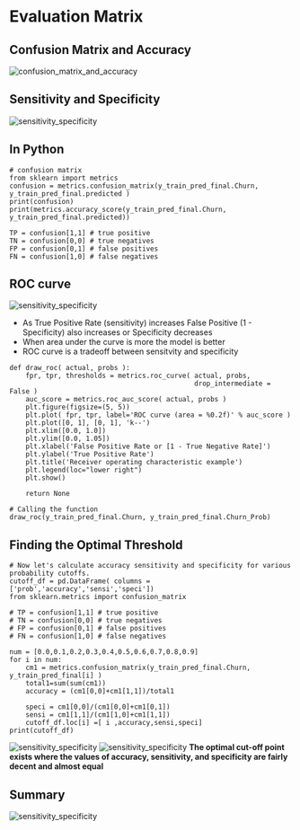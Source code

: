 # Evaluation Matrix

## Confusion Matrix and Accuracy
![confusion_matrix_and_accuracy](images/confusion_matrix_and_accuracy.png)

## Sensitivity and Specificity
![sensitivity_specificity](images/sensitivity_specificity.png)

## In Python
```buildoutcfg
# confusion matrix
from sklearn import metrics
confusion = metrics.confusion_matrix(y_train_pred_final.Churn, y_train_pred_final.predicted )
print(confusion)
print(metrics.accuracy_score(y_train_pred_final.Churn, y_train_pred_final.predicted))

TP = confusion[1,1] # true positive 
TN = confusion[0,0] # true negatives
FP = confusion[0,1] # false positives
FN = confusion[1,0] # false negatives
```
## ROC curve
![sensitivity_specificity](images/roc_curve.png)
- As True Positive Rate (sensitivity) increases False Positive (1 - Specificity) also increases or Specificity decreases 
- When area under the curve is more the model is better 
- ROC curve is a tradeoff between sensitvity and specificity
```buildoutcfg
def draw_roc( actual, probs ):
    fpr, tpr, thresholds = metrics.roc_curve( actual, probs,
                                              drop_intermediate = False )
    auc_score = metrics.roc_auc_score( actual, probs )
    plt.figure(figsize=(5, 5))
    plt.plot( fpr, tpr, label='ROC curve (area = %0.2f)' % auc_score )
    plt.plot([0, 1], [0, 1], 'k--')
    plt.xlim([0.0, 1.0])
    plt.ylim([0.0, 1.05])
    plt.xlabel('False Positive Rate or [1 - True Negative Rate]')
    plt.ylabel('True Positive Rate')
    plt.title('Receiver operating characteristic example')
    plt.legend(loc="lower right")
    plt.show()

    return None

# Calling the function
draw_roc(y_train_pred_final.Churn, y_train_pred_final.Churn_Prob)
```
## Finding the Optimal Threshold
```buildoutcfg
# Now let's calculate accuracy sensitivity and specificity for various probability cutoffs.
cutoff_df = pd.DataFrame( columns = ['prob','accuracy','sensi','speci'])
from sklearn.metrics import confusion_matrix

# TP = confusion[1,1] # true positive 
# TN = confusion[0,0] # true negatives
# FP = confusion[0,1] # false positives
# FN = confusion[1,0] # false negatives

num = [0.0,0.1,0.2,0.3,0.4,0.5,0.6,0.7,0.8,0.9]
for i in num:
    cm1 = metrics.confusion_matrix(y_train_pred_final.Churn, y_train_pred_final[i] )
    total1=sum(sum(cm1))
    accuracy = (cm1[0,0]+cm1[1,1])/total1
    
    speci = cm1[0,0]/(cm1[0,0]+cm1[0,1])
    sensi = cm1[1,1]/(cm1[1,0]+cm1[1,1])
    cutoff_df.loc[i] =[ i ,accuracy,sensi,speci]
print(cutoff_df)
```
![sensitivity_specificity](images/sensitivity_specificity_tradeoff.png)
![sensitivity_specificity](images/tradeoff.png)
**The optimal cut-off point exists where the values of accuracy, sensitivity, and specificity are fairly decent and almost equal**

## Summary
![sensitivity_specificity](images/summary.png)

